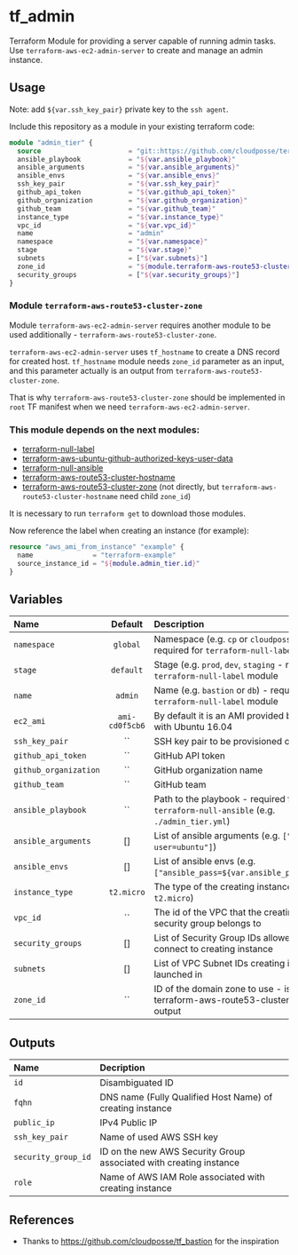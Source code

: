# tf_admin

Terraform Module for providing a server capable of running admin tasks. Use `terraform-aws-ec2-admin-server` to create and manage an admin instance.

## Usage

Note: add `${var.ssh_key_pair}` private key to the `ssh agent`.

Include this repository as a module in your existing terraform code:

```terraform
module "admin_tier" {
  source                      = "git::https://github.com/cloudposse/terraform-aws-ec2-admin-server.git?ref=master"
  ansible_playbook            = "${var.ansible_playbook}"
  ansible_arguments           = "${var.ansible_arguments}"
  ansible_envs                = "${var.ansible_envs}"
  ssh_key_pair                = "${var.ssh_key_pair}"
  github_api_token            = "${var.github_api_token}"
  github_organization         = "${var.github_organization}"
  github_team                 = "${var.github_team}"
  instance_type               = "${var.instance_type}"
  vpc_id                      = "${var.vpc_id}"
  name                        = "admin"
  namespace                   = "${var.namespace}"
  stage                       = "${var.stage}"
  subnets                     = ["${var.subnets}"]
  zone_id                     = "${module.terraform-aws-route53-cluster-zone.zone_id}"
  security_groups             = ["${var.security_groups}"]
}

```

### Module `terraform-aws-route53-cluster-zone`

Module `terraform-aws-ec2-admin-server` requires another module to be used additionally - `terraform-aws-route53-cluster-zone`.

`terraform-aws-ec2-admin-server` uses `tf_hostname` to create a DNS record for created host. `tf_hostname` module needs `zone_id` parameter as an input, and this parameter actually is an output from `terraform-aws-route53-cluster-zone`.

That is why `terraform-aws-route53-cluster-zone` should be implemented in `root` TF manifest when we need `terraform-aws-ec2-admin-server`.


### This module depends on the next modules:

* [terraform-null-label](https://github.com/cloudposse/terraform-null-label)
* [terraform-aws-ubuntu-github-authorized-keys-user-data](https://github.com/cloudposse/terraform-aws-ubuntu-github-authorized-keys-user-data)
* [terraform-null-ansible](https://github.com/cloudposse/terraform-null-ansible)
* [terraform-aws-route53-cluster-hostname](https://github.com/cloudposse/terraform-aws-route53-cluster-hostname)
* [terraform-aws-route53-cluster-zone](https://github.com/cloudposse/terraform-aws-route53-cluster-zone) (not directly, but `terraform-aws-route53-cluster-hostname` need child `zone_id`)

It is necessary to run `terraform get` to download those modules.

Now reference the label when creating an instance (for example):
```terraform
resource "aws_ami_from_instance" "example" {
  name               = "terraform-example"
  source_instance_id = "${module.admin_tier.id}"
}
```

## Variables

|  Name                        |  Default       |  Description                                                                                       | Required|
|:-----------------------------|:--------------:|:---------------------------------------------------------------------------------------------------|:-------:|
| `namespace`                  | `global`       | Namespace (e.g. `cp` or `cloudposse`) - required for `terraform-null-label` module                 | Yes     |
| `stage`                      | `default`      | Stage (e.g. `prod`, `dev`, `staging` - required for `terraform-null-label` module                  | Yes     |
| `name`                       | `admin`        | Name  (e.g. `bastion` or `db`) - required for `terraform-null-label` module                        | Yes     |
| `ec2_ami`                    | `ami-cd0f5cb6` | By default it is an AMI provided by Amazon with Ubuntu 16.04                                       | No      |
| `ssh_key_pair`               | ``             | SSH key pair to be provisioned on instance                                                         | Yes     |
| `github_api_token`           | ``             | GitHub API token                                                                                   | Yes     |
| `github_organization`        | ``             | GitHub organization name                                                                           | Yes     |
| `github_team`                | ``             | GitHub team                                                                                        | Yes     |
| `ansible_playbook`           | ``             | Path to the playbook - required for `terraform-null-ansible` (e.g. `./admin_tier.yml`)             | Yes     |
| `ansible_arguments`          | []             | List of ansible arguments (e.g. `["--user=ubuntu"]`)                                               | No      |
| `ansible_envs`               | []             | List of ansible envs (e.g. `["ansible_pass=${var.ansible_password}"]`)                             | Yes     |
| `instance_type`              | `t2.micro`     | The type of the creating instance (e.g. `t2.micro`)                                                | No      |
| `vpc_id`                     | ``             | The id of the VPC that the creating instance security group belongs to                             | Yes     |
| `security_groups`            | []             | List of Security Group IDs allowed to connect to creating instance                                 | Yes     |
| `subnets`                    | []             | List of VPC Subnet IDs creating instance launched in                                               | Yes     |
| `zone_id`                    | ``             | ID of the domain zone to use - is a result of terraform-aws-route53-cluster-zone output            | Yes     |

## Outputs

| Name                | Decription                                                        |
|:--------------------|:------------------------------------------------------------------|
| `id`                | Disambiguated ID                                                  |
| `fqhn`              | DNS name (Fully Qualified Host Name) of creating instance         |
| `public_ip`         | IPv4 Public IP                                                    |
| `ssh_key_pair`      | Name of used AWS SSH key                                          |
| `security_group_id` | ID on the new AWS Security Group associated with creating instance|
| `role`              | Name of AWS IAM Role associated with creating instance            |


## References
* Thanks to https://github.com/cloudposse/tf_bastion for the inspiration
